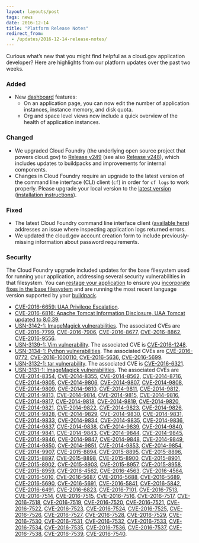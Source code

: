 ```yaml
---
layout: layouts/post
tags: news
date: 2016-12-14
title: "Platform Release Notes"
redirect_from:
  - /updates/2016-12-14-release-notes/
---
```


Curious what’s new that you might find helpful as a cloud.gov application developer? Here are highlights from our platform updates over the past two weeks.
<!--more-->

### Added
- New [dashboard](https://dashboard.fr.cloud.gov) features:
  - On an application page, you can now edit the number of application instances, instance memory, and disk quota.
  - Org and space level views now include a quick overview of the health of application instances.

### Changed
- We upgraded Cloud Foundry (the underlying open source project that powers cloud.gov) to [Release v249](https://github.com/cloudfoundry/cf-release/releases/tag/v249) (see also [Release v248](https://github.com/cloudfoundry/cf-release/releases/tag/v248)), which includes updates to buildpacks and improvements for internal components.
- Changes in Cloud Foundry require an upgrade to the latest version of the command line interface (CLI) client (`cf`) in order for `cf logs` to work properly. Please upgrade your local version to the [latest version](https://github.com/cloudfoundry/cli/releases/latest) ([installation instructions](https://docs.cloudfoundry.org/cf-cli/install-go-cli.html)).

### Fixed
- The latest Cloud Foundry command line interface client ([available here](https://github.com/cloudfoundry/cli/releases/latest)) addresses an issue where inspecting application logs returned errors.
- We updated the cloud.gov account creation form to include previously-missing information about password requirements.

### Security
The Cloud Foundry upgrade included updates for the base filesystem used for running your application, addressing several security vulnerabilities in that filesystem. You can [restage your application](https://cli.cloudfoundry.org/en-US/cf/restage.html) to ensure you [incorporate fixes in the base filesystem](https://docs.cloudfoundry.org/devguide/deploy-apps/stacks.html#cli-commands) and are running the most recent language version supported by your [buildpack](https://docs.cloudfoundry.org/buildpacks/).

- [CVE-2016-6659: UAA Privilege Escalation](https://pivotal.io/security/cve-2016-6659).
- [CVE-2016-6816: Apache Tomcat Information Disclosure, UAA Tomcat updated to 8.0.39](https://tomcat.apache.org/security-9.html).
- [USN-3142-1: ImageMagick vulnerabilities](https://www.ubuntu.com/usn/USN-3142-1/). The associated CVEs are [CVE-2016-7799](https://ubuntu.com/security/CVE-2016-7799), [CVE-2016-7906](https://ubuntu.com/security/CVE-2016-7906), [CVE-2016-8677](https://ubuntu.com/security/CVE-2016-8677), [CVE-2016-8862](https://ubuntu.com/security/CVE-2016-8862), [CVE-2016-9556](https://ubuntu.com/security/CVE-2016-9556).
- [USN-3139-1: Vim vulnerability](https://www.ubuntu.com/usn/USN-3139-1/). The associated CVE is [CVE-2016-1248](https://ubuntu.com/security/CVE-2016-1248).
- [USN-3134-1: Python vulnerabilities](https://www.ubuntu.com/usn/USN-3134-1/). The associated CVEs are [CVE-2016-0772](https://ubuntu.com/security/CVE-2016-0772), [CVE-2016-1000110](https://ubuntu.com/security/CVE-2016-1000110), [CVE-2016-5636](https://ubuntu.com/security/CVE-2016-5636), [CVE-2016-5699](https://ubuntu.com/security/CVE-2016-5699).
- [USN-3132-1: tar vulnerability](https://www.ubuntu.com/usn/USN-3132-1/). The associated CVE is [CVE-2016-6321](https://ubuntu.com/security/CVE-2016-6321).
- [USN-3131-1: ImageMagick vulnerabilities](https://www.ubuntu.com/usn/USN-3131-1/). The associated CVEs are [CVE-2014-8354](https://ubuntu.com/security/CVE-2014-8354), [CVE-2014-8355](https://ubuntu.com/security/CVE-2014-8355), [CVE-2014-8562](https://ubuntu.com/security/CVE-2014-8562), [CVE-2014-8716](https://ubuntu.com/security/CVE-2014-8716), [CVE-2014-9805](https://ubuntu.com/security/CVE-2014-9805), [CVE-2014-9806](https://ubuntu.com/security/CVE-2014-9806), [CVE-2014-9807](https://ubuntu.com/security/CVE-2014-9807), [CVE-2014-9808](https://ubuntu.com/security/CVE-2014-9808), [CVE-2014-9809](https://ubuntu.com/security/CVE-2014-9809), [CVE-2014-9810](https://ubuntu.com/security/CVE-2014-9810), [CVE-2014-9811](https://ubuntu.com/security/CVE-2014-9811), [CVE-2014-9812](https://ubuntu.com/security/CVE-2014-9812), [CVE-2014-9813](https://ubuntu.com/security/CVE-2014-9813), [CVE-2014-9814](https://ubuntu.com/security/CVE-2014-9814), [CVE-2014-9815](https://ubuntu.com/security/CVE-2014-9815), [CVE-2014-9816](https://ubuntu.com/security/CVE-2014-9816), [CVE-2014-9817](https://ubuntu.com/security/CVE-2014-9817), [CVE-2014-9818](https://ubuntu.com/security/CVE-2014-9818), [CVE-2014-9819](https://ubuntu.com/security/CVE-2014-9819), [CVE-2014-9820](https://ubuntu.com/security/CVE-2014-9820), [CVE-2014-9821](https://ubuntu.com/security/CVE-2014-9821), [CVE-2014-9822](https://ubuntu.com/security/CVE-2014-9822), [CVE-2014-9823](https://ubuntu.com/security/CVE-2014-9823), [CVE-2014-9826](https://ubuntu.com/security/CVE-2014-9826), [CVE-2014-9828](https://ubuntu.com/security/CVE-2014-9828), [CVE-2014-9829](https://ubuntu.com/security/CVE-2014-9829), [CVE-2014-9830](https://ubuntu.com/security/CVE-2014-9830), [CVE-2014-9831](https://ubuntu.com/security/CVE-2014-9831), [CVE-2014-9833](https://ubuntu.com/security/CVE-2014-9833), [CVE-2014-9834](https://ubuntu.com/security/CVE-2014-9834), [CVE-2014-9835](https://ubuntu.com/security/CVE-2014-9835), [CVE-2014-9836](https://ubuntu.com/security/CVE-2014-9836), [CVE-2014-9837](https://ubuntu.com/security/CVE-2014-9837), [CVE-2014-9838](https://ubuntu.com/security/CVE-2014-9838), [CVE-2014-9839](https://ubuntu.com/security/CVE-2014-9839), [CVE-2014-9840](https://ubuntu.com/security/CVE-2014-9840), [CVE-2014-9841](https://ubuntu.com/security/CVE-2014-9841), [CVE-2014-9843](https://ubuntu.com/security/CVE-2014-9843), [CVE-2014-9844](https://ubuntu.com/security/CVE-2014-9844), [CVE-2014-9845](https://ubuntu.com/security/CVE-2014-9845), [CVE-2014-9846](https://ubuntu.com/security/CVE-2014-9846), [CVE-2014-9847](https://ubuntu.com/security/CVE-2014-9847), [CVE-2014-9848](https://ubuntu.com/security/CVE-2014-9848), [CVE-2014-9849](https://ubuntu.com/security/CVE-2014-9849), [CVE-2014-9850](https://ubuntu.com/security/CVE-2014-9850), [CVE-2014-9851](https://ubuntu.com/security/CVE-2014-9851), [CVE-2014-9853](https://ubuntu.com/security/CVE-2014-9853), [CVE-2014-9854](https://ubuntu.com/security/CVE-2014-9854), [CVE-2014-9907](https://ubuntu.com/security/CVE-2014-9907), [CVE-2015-8894](https://ubuntu.com/security/CVE-2015-8894), [CVE-2015-8895](https://ubuntu.com/security/CVE-2015-8895), [CVE-2015-8896](https://ubuntu.com/security/CVE-2015-8896), [CVE-2015-8897](https://ubuntu.com/security/CVE-2015-8897), [CVE-2015-8898](https://ubuntu.com/security/CVE-2015-8898), [CVE-2015-8900](https://ubuntu.com/security/CVE-2015-8900), [CVE-2015-8901](https://ubuntu.com/security/CVE-2015-8901), [CVE-2015-8902](https://ubuntu.com/security/CVE-2015-8902), [CVE-2015-8903](https://ubuntu.com/security/CVE-2015-8903), [CVE-2015-8957](https://ubuntu.com/security/CVE-2015-8957), [CVE-2015-8958](https://ubuntu.com/security/CVE-2015-8958), [CVE-2015-8959](https://ubuntu.com/security/CVE-2015-8959), [CVE-2016-4562](https://ubuntu.com/security/CVE-2016-4562), [CVE-2016-4563](https://ubuntu.com/security/CVE-2016-4563), [CVE-2016-4564](https://ubuntu.com/security/CVE-2016-4564), [CVE-2016-5010](https://ubuntu.com/security/CVE-2016-5010), [CVE-2016-5687](https://ubuntu.com/security/CVE-2016-5687), [CVE-2016-5688](https://ubuntu.com/security/CVE-2016-5688), [CVE-2016-5689](https://ubuntu.com/security/CVE-2016-5689), [CVE-2016-5690](https://ubuntu.com/security/CVE-2016-5690), [CVE-2016-5691](https://ubuntu.com/security/CVE-2016-5691), [CVE-2016-5841](https://ubuntu.com/security/CVE-2016-5841), [CVE-2016-5842](https://ubuntu.com/security/CVE-2016-5842), [CVE-2016-6491](https://ubuntu.com/security/CVE-2016-6491), [CVE-2016-6823](https://ubuntu.com/security/CVE-2016-6823), [CVE-2016-7101](https://ubuntu.com/security/CVE-2016-7101), [CVE-2016-7513](https://ubuntu.com/security/CVE-2016-7513), [CVE-2016-7514](https://ubuntu.com/security/CVE-2016-7514), [CVE-2016-7515](https://ubuntu.com/security/CVE-2016-7515), [CVE-2016-7516](https://ubuntu.com/security/CVE-2016-7516), [CVE-2016-7517](https://ubuntu.com/security/CVE-2016-7517), [CVE-2016-7518](https://ubuntu.com/security/CVE-2016-7518), [CVE-2016-7519](https://ubuntu.com/security/CVE-2016-7519), [CVE-2016-7520](https://ubuntu.com/security/CVE-2016-7520), [CVE-2016-7521](https://ubuntu.com/security/CVE-2016-7521), [CVE-2016-7522](https://ubuntu.com/security/CVE-2016-7522), [CVE-2016-7523](https://ubuntu.com/security/CVE-2016-7523), [CVE-2016-7524](https://ubuntu.com/security/CVE-2016-7524), [CVE-2016-7525](https://ubuntu.com/security/CVE-2016-7525), [CVE-2016-7526](https://ubuntu.com/security/CVE-2016-7526), [CVE-2016-7527](https://ubuntu.com/security/CVE-2016-7527), [CVE-2016-7528](https://ubuntu.com/security/CVE-2016-7528), [CVE-2016-7529](https://ubuntu.com/security/CVE-2016-7529), [CVE-2016-7530](https://ubuntu.com/security/CVE-2016-7530), [CVE-2016-7531](https://ubuntu.com/security/CVE-2016-7531), [CVE-2016-7532](https://ubuntu.com/security/CVE-2016-7532), [CVE-2016-7533](https://ubuntu.com/security/CVE-2016-7533), [CVE-2016-7534](https://ubuntu.com/security/CVE-2016-7534), [CVE-2016-7535](https://ubuntu.com/security/CVE-2016-7535), [CVE-2016-7536](https://ubuntu.com/security/CVE-2016-7536), [CVE-2016-7537](https://ubuntu.com/security/CVE-2016-7537), [CVE-2016-7538](https://ubuntu.com/security/CVE-2016-7538), [CVE-2016-7539](https://ubuntu.com/security/CVE-2016-7539), [CVE-2016-7540](https://ubuntu.com/security/CVE-2016-7540).

